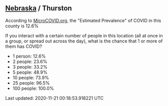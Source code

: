 
## [Nebraska](/united-states/nebraska) / Thurston

According to [MicroCOVID.org](http://microcovid.org),
the "Estimated Prevalence" of COVID in this county is 12.6%

If you interact with a certain number of people in this location
(all at once in a group, or spread out across the day), what is the chance that
1 or more of them has COVID?

- 1 person: 12.6%
- 2 people: 23.6%
- 3 people: 33.2%
- 5 people: 48.9%
- 10 people: 73.9%
- 25 people: 96.5%
- 100 people: 100.0%

Last updated: 2020-11-21 00:18:53.918221 UTC
